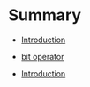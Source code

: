 # Summary

* [Introduction](README.md)

* [bit operator](content/binarry.md)

* [Introduction](README.md)

